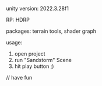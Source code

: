 unity version:
2022.3.28f1

RP:
HDRP

packages:
terrain tools,
shader graph

usage:
1. open project
2. run "Sandstorm" Scene
3. hit play button ;)

// have fun
